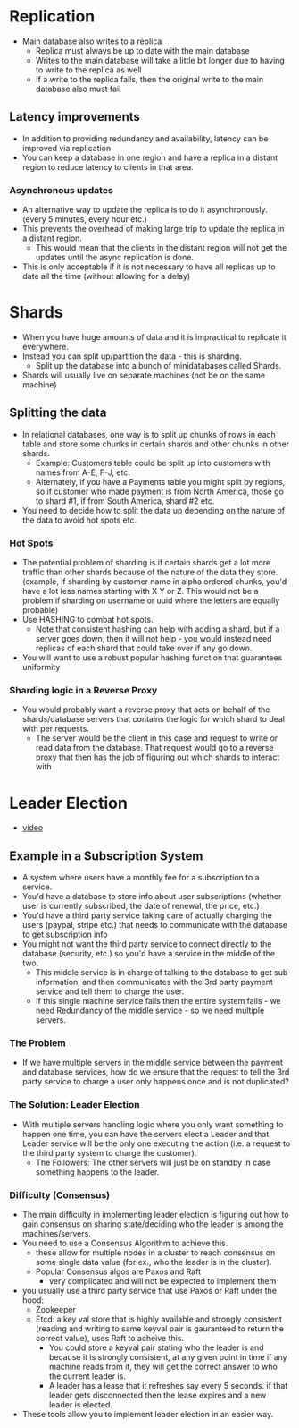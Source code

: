 # Replication

- Main database also writes to a replica
  - Replica must always be up to date with the main database
  - Writes to the main database will take a little bit longer due to having to write to the replica as well
  - If a write to the replica fails, then the original write to the main database also must fail

## Latency improvements

- In addition to providing redundancy and availability, latency can be improved via replication
- You can keep a database in one region and have a replica in a distant region to reduce latency to clients in that area.

### Asynchronous updates

- An alternative way to update the replica is to do it asynchronously. (every 5 minutes, every hour etc.)
- This prevents the overhead of making large trip to update the replica in a distant region.
  - This would mean that the clients in the distant region will not get the updates until the async replication is done.
- This is only acceptable if it is not necessary to have all replicas up to date all the time (without allowing for a delay)

# Shards

- When you have huge amounts of data and it is impractical to replicate it everywhere.
- Instead you can split up/partition the data - this is sharding.
  - Split up the database into a bunch of minidatabases called Shards.
- Shards will usually live on separate machines (not be on the same machine)

## Splitting the data

- In relational databases, one way is to split up chunks of rows in each table and store some chunks in certain shards and other chunks in other shards.
  - Example: Customers table could be split up into customers with names from A-E, F-J, etc.
  - Alternately, if you have a Payments table you might split by regions, so if customer who made payment is from North America, those go to shard #1, if from South America, shard #2 etc.
- You need to decide how to split the data up depending on the nature of the data to avoid hot spots etc.

### Hot Spots

- The potential problem of sharding is if certain shards get a lot more traffic than other shards because of the nature of the data they store. (example, if sharding by customer name in alpha ordered chunks, you'd have a lot less names starting with X Y or Z. This would not be a problem if sharding on username or uuid where the letters are equally probable)
- Use HASHING to combat hot spots.
  - Note that consistent hashing can help with adding a shard, but if a server goes down, then it will not help - you would instead need replicas of each shard that could take over if any go down.
- You will want to use a robust popular hashing function that guarantees uniformity

### Sharding logic in a Reverse Proxy

- You would probably want a reverse proxy that acts on behalf of the shards/database servers that contains the logic for which shard to deal with per requests.
  - The server would be the client in this case and request to write or read data from the database. That request would go to a reverse proxy that then has the job of figuring out which shards to interact with

# Leader Election

- [video](https://www.algoexpert.io/systems/fundamentals/leader-election)

## Example in a Subscription System

- A system where users have a monthly fee for a subscription to a service.
- You'd have a database to store info about user subscriptions (whether user is currently subscribed, the date of renewal, the price, etc.)
- You'd have a third party service taking care of actually charging the users (paypal, stripe etc.) that needs to communicate with the database to get subscription info
- You might not want the third party service to connect directly to the database (security, etc.) so you'd have a service in the middle of the two.
  - This middle service is in charge of talking to the database to get sub information, and then communicates with the 3rd party payment service and tell them to charge the user.
  - If this single machine service fails then the entire system fails - we need Redundancy of the middle service - so we need multiple servers.

### The Problem

- If we have multiple servers in the middle service between the payment and database services, how do we ensure that the request to tell the 3rd party service to charge a user only happens once and is not duplicated?

### The Solution: Leader Election

- With multiple servers handling logic where you only want something to happen one time, you can have the servers elect a Leader and that Leader service will be the only one executing the action (i.e. a request to the third party system to charge the customer).
  - The Followers: The other servers will just be on standby in case something happens to the leader.

### Difficulty (Consensus)

- The main difficulty in implementing leader election is figuring out how to gain consensus on sharing state/deciding who the leader is among the machines/servers.
- You need to use a Consensus Algorithm to achieve this.
  - these allow for multiple nodes in a cluster to reach consensus on some single data value (for ex., who the leader is in the cluster).
  - Popular Consensus algos are Paxos and Raft
    - very complicated and will not be expected to implement them
- you usually use a third party service that use Paxos or Raft under the hood:
  - Zookeeper
  - Etcd: a key val store that is highly available and strongly consistent (reading and writing to same keyval pair is gauranteed to return the correct value), uses Raft to acheive this.
    - You could store a keyval pair stating who the leader is and because it is strongly consistent, at any given point in time if any machine reads from it, they will get the correct answer to who the current leader is.
    - A leader has a lease that it refreshes say every 5 seconds. if that leader gets disconnected then the lease expires and a new leader is elected.
- These tools allow you to implement leader election in an easier way.
